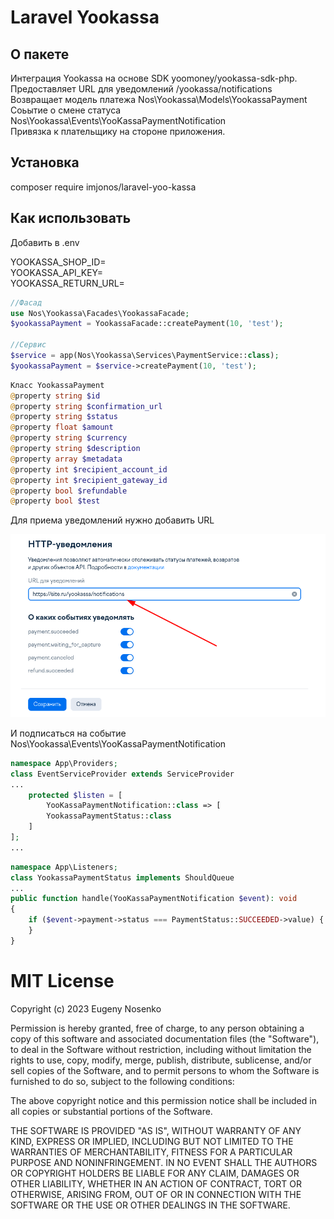 # Laravel Yookassa

## О пакете

Интеграция Yookassa на основе SDK yoomoney/yookassa-sdk-php.<br>
Предоставляет URL для уведомлений /yookassa/notifications<br>
Возвращает модель платежа Nos\Yookassa\Models\YookassaPayment<br>
Соьытие о смене статуса Nos\Yookassa\Events\YooKassaPaymentNotification<br>
Привязка к плательщику на стороне приложения.

## Установка

composer require imjonos/laravel-yoo-kassa

## Как использовать

Добавить в .env <br>

YOOKASSA_SHOP_ID= <br>
YOOKASSA_API_KEY= <br>
YOOKASSA_RETURN_URL= <br>

```php
//Фасад
use Nos\Yookassa\Facades\YookassaFacade;
$yookassaPayment = YookassaFacade::createPayment(10, 'test'); 

//Сервис
$service = app(Nos\Yookassa\Services\PaymentService::class);
$yookassaPayment = $service->createPayment(10, 'test');
```

```php
Класс YookassaPayment
@property string $id
@property string $confirmation_url
@property string $status
@property float $amount
@property string $currency
@property string $description
@property array $metadata
@property int $recipient_account_id
@property int $recipient_gateway_id
@property bool $refundable
@property bool $test
```

Для приема уведомлений нужно добавить URL

![img.png](img.png)

И подписаться на событие Nos\Yookassa\Events\YooKassaPaymentNotification<br>

```php
namespace App\Providers;
class EventServiceProvider extends ServiceProvider
...
    protected $listen = [
        YooKassaPaymentNotification::class => [
        YookassaPaymentStatus::class
    ]
];
...
```

```php
namespace App\Listeners;
class YookassaPaymentStatus implements ShouldQueue
...
public function handle(YooKassaPaymentNotification $event): void
{
    if ($event->payment->status === PaymentStatus::SUCCEEDED->value) {
    }
}
```

# MIT License

Copyright (c) 2023 Eugeny Nosenko

Permission is hereby granted, free of charge, to any person obtaining a copy
of this software and associated documentation files (the "Software"), to deal
in the Software without restriction, including without limitation the rights
to use, copy, modify, merge, publish, distribute, sublicense, and/or sell
copies of the Software, and to permit persons to whom the Software is
furnished to do so, subject to the following conditions:

The above copyright notice and this permission notice shall be included in all
copies or substantial portions of the Software.

THE SOFTWARE IS PROVIDED "AS IS", WITHOUT WARRANTY OF ANY KIND, EXPRESS OR
IMPLIED, INCLUDING BUT NOT LIMITED TO THE WARRANTIES OF MERCHANTABILITY,
FITNESS FOR A PARTICULAR PURPOSE AND NONINFRINGEMENT. IN NO EVENT SHALL THE
AUTHORS OR COPYRIGHT HOLDERS BE LIABLE FOR ANY CLAIM, DAMAGES OR OTHER
LIABILITY, WHETHER IN AN ACTION OF CONTRACT, TORT OR OTHERWISE, ARISING FROM,
OUT OF OR IN CONNECTION WITH THE SOFTWARE OR THE USE OR OTHER DEALINGS IN THE
SOFTWARE.
